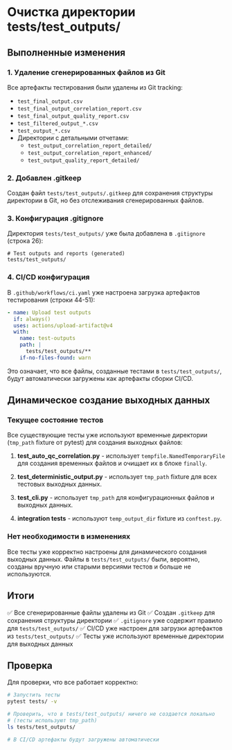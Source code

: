 # Очистка директории tests/test_outputs/

## Выполненные изменения

### 1. Удаление сгенерированных файлов из Git

Все артефакты тестирования были удалены из Git tracking:
- `test_final_output.csv`
- `test_final_output_correlation_report.csv`
- `test_final_output_quality_report.csv`
- `test_filtered_output_*.csv`
- `test_output_*.csv`
- Директории с детальными отчетами:
  - `test_output_correlation_report_detailed/`
  - `test_output_correlation_report_enhanced/`
  - `test_output_quality_report_detailed/`

### 2. Добавлен .gitkeep

Создан файл `tests/test_outputs/.gitkeep` для сохранения структуры директории в Git, но без отслеживания сгенерированных файлов.

### 3. Конфигурация .gitignore

Директория `tests/test_outputs/` уже была добавлена в `.gitignore` (строка 26):
```gitignore
# Test outputs and reports (generated)
tests/test_outputs/
```

### 4. CI/CD конфигурация

В `.github/workflows/ci.yaml` уже настроена загрузка артефактов тестирования (строки 44-51):
```yaml
- name: Upload test outputs
  if: always()
  uses: actions/upload-artifact@v4
  with:
    name: test-outputs
    path: |
      tests/test_outputs/**
    if-no-files-found: warn
```

Это означает, что все файлы, созданные тестами в `tests/test_outputs/`, будут автоматически загружены как артефакты сборки CI/CD.

## Динамическое создание выходных данных

### Текущее состояние тестов

Все существующие тесты уже используют временные директории (`tmp_path` fixture от pytest) для создания выходных файлов:

1. **test_auto_qc_correlation.py** - использует `tempfile.NamedTemporaryFile` для создания временных файлов и очищает их в блоке `finally`.

2. **test_deterministic_output.py** - использует `tmp_path` fixture для всех тестовых выходных данных.

3. **test_cli.py** - использует `tmp_path` для конфигурационных файлов и выходных данных.

4. **integration tests** - используют `temp_output_dir` fixture из `conftest.py`.

### Нет необходимости в изменениях

Все тесты уже корректно настроены для динамического создания выходных данных. Файлы в `tests/test_outputs/` были, вероятно, созданы вручную или старыми версиями тестов и больше не используются.

## Итоги

✅ Все сгенерированные файлы удалены из Git
✅ Создан `.gitkeep` для сохранения структуры директории
✅ `.gitignore` уже содержит правило для `tests/test_outputs/`
✅ CI/CD уже настроен для загрузки артефактов из `tests/test_outputs/`
✅ Тесты уже используют временные директории для выходных данных

## Проверка

Для проверки, что все работает корректно:

```bash
# Запустить тесты
pytest tests/ -v

# Проверить, что в tests/test_outputs/ ничего не создается локально
# (тесты используют tmp_path)
ls tests/test_outputs/

# В CI/CD артефакты будут загружены автоматически
```

